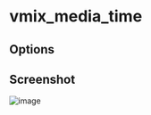 # vmix_media_time

## Options



## Screenshot
![image](https://user-images.githubusercontent.com/26873/186619058-7d1698cd-f244-4936-b2e2-41ab38adc27e.png)


